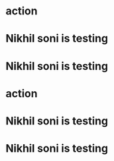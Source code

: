 # action

# Nikhil soni is testing

# Nikhil soni is testing

# action

# Nikhil soni is testing

# Nikhil soni is testing
